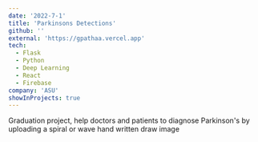```yaml
---
date: '2022-7-1'
title: 'Parkinsons Detections'
github: ''
external: 'https://gpathaa.vercel.app'
tech:
  - Flask
  - Python
  - Deep Learning
  - React
  - Firebase
company: 'ASU'
showInProjects: true
---
```


Graduation project, help doctors and patients to diagnose Parkinson's by uploading a spiral or wave hand written draw image
